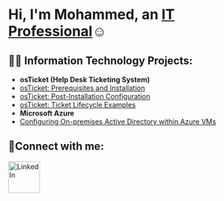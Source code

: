 <h1>Hi, I'm Mohammed, an <a href="https://linkedin.com/in/uddinmo">IT Professional</a>☺</h1>

<h2>👨‍💻 Information Technology Projects:</h2>

- <b>osTicket (Help Desk Ticketing System)</b>
- [osTicket: Prerequisites and Installation](https://github.com/fiahs99/osticket-prereqs)
- [osTicket: Post-Installation Configuration](https://github.com/fiahs99/post-install-config)
- [osTicket: Ticket Lifecycle Examples](https://github.com/fiahs99/os-ticket-ls)
- <b>Microsoft Azure</b>
- [Configuring On-premises Active Directory within Azure VMs](https://github.com/fiahs99/configure-ad)

<h2>🤳Connect with me:</h2>

[<img align="left" alt="LinkedIn" width="64px" src="https://static.vecteezy.com/system/resources/previews/018/930/587/original/linkedin-logo-linkedin-icon-transparent-free-png.png" />][linkedin]

[linkedin]: https://linkedin.com/in/uddinmo
